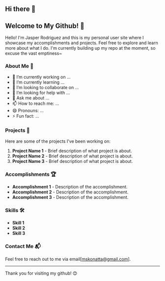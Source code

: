 ## Hi there 👋

<!--
**suROMAJIN/suROMAJIN** is a ✨ _special_ ✨ repository because its `README.md` (this file) appears on your GitHub profile.

Here are some ideas to get you started:

- 🔭 I’m currently working on ...
- 🌱 I’m currently learning ...
- 👯 I’m looking to collaborate on ...
- 🤔 I’m looking for help with ...
- 💬 Ask me about ...
- 📫 How to reach me: ...
- 😄 Pronouns: ...
- ⚡ Fun fact: ...
-->

## Welcome to My Github! 🌟

Hello! I'm Jasper Rodriguez and this is my personal user site where I showcase my accomplishments and projects. Feel free to explore and learn more about what I do.
I'm currently building up my repo at the moment, so excuse the vast emptiness~

### About Me 👋

- 🔭 I’m currently working on ...
- 🌱 I’m currently learning ...
- 👯 I’m looking to collaborate on ...
- 🤔 I’m looking for help with ...
- 💬 Ask me about ...
- 📫 How to reach me: ...
- 😄 Pronouns: ...
- ⚡ Fun fact: ...

### Projects 🚀

Here are some of the projects I've been working on:

1. **Project Name 1** - Brief description of what project is about.
2. **Project Name 2** - Brief description of what project is about.
3. **Project Name 3** - Brief description of what project is about.

### Accomplishments 🏆

- **Accomplishment 1** - Description of the accomplishment.
- **Accomplishment 2** - Description of the accomplishment.
- **Accomplishment 3** - Description of the accomplishment.

### Skills 🛠️

- **Skill 1**
- **Skill 2**
- **Skill 3**

### Contact Me 📬

Feel free to reach out to me via email[mskonatta@gmail.com].

---

Thank you for visiting my github! 😊
